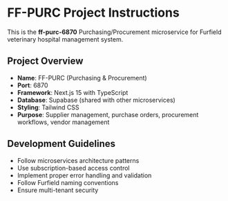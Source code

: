 # FF-PURC Project Instructions

This is the **ff-purc-6870** Purchasing/Procurement microservice for Furfield veterinary hospital management system.

## Project Overview
- **Name**: FF-PURC (Purchasing & Procurement)
- **Port**: 6870
- **Framework**: Next.js 15 with TypeScript
- **Database**: Supabase (shared with other microservices)
- **Styling**: Tailwind CSS
- **Purpose**: Supplier management, purchase orders, procurement workflows, vendor management

## Development Guidelines
- Follow microservices architecture patterns
- Use subscription-based access control
- Implement proper error handling and validation
- Follow Furfield naming conventions
- Ensure multi-tenant security